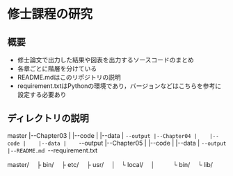 # 修士課程の研究

## 概要
- 修士論文で出力した結果や図表を出力するソースコードのまとめ
- 各章ごとに階層を分けている
- README.mdはこのリポジトリの説明
- requirement.txtはPythonの環境であり，バージョンなどはこちらを参考に設定する必要あり

## ディレクトリの説明
master
  |--Chapter03
  |    |--code
  |    |--data
  |    `--output
  |--Chapter04
  |    |--code
  |    |--data
  |    `--output
  |--Chapter05
  |    |--code
  |    |--data
  |    `--output
  |--README.md
  `--requirement.txt

  master/
　├ bin/
　├ etc/
　├ usr/
　│　└ local/
　│　　　└ bin/
　└ lib/
